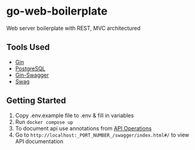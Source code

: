 # go-web-boilerplate

Web server boilerplate with REST, MVC architectured

## Tools Used

- [Gin](https://github.com/gin-gonic/gin)
- [PostgreSQL](https://github.com/postgres/postgres)
- [Gin-Swagger](https://github.com/swaggo/gin-swagger?tab=readme-ov-file)
- [Swag](https://github.com/swaggo/swag?tab=readme-ov-file)

## Getting Started

1. Copy .env.example file to .env & fill in variables
2. Run `docker compose up`
3. To document api use annotations from [API Operations](https://github.com/swaggo/swag?tab=readme-ov-file#api-operation)
4. Go to `http://localhost:_PORT_NUMBER_/swagger/index.html#/` to view API documentation
